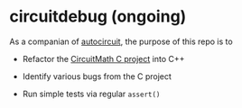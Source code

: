 # circuitdebug (ongoing)

As a companian of [autocircuit](https://github.com/leannejdong/autocircuit), the purpose of this repo is to

* Refactor the [CircuitMath C project](https://github.com/edymil/CircuitMath) into C++

* Identify various bugs from the C project

* Run simple tests via regular `assert()`
